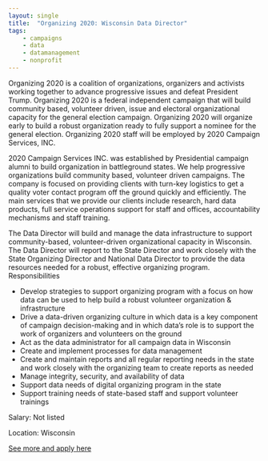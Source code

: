 ```yaml
---
layout: single
title:  "Organizing 2020: Wisconsin Data Director"
tags: 
    - campaigns
    - data
    - datamanagement
    - nonprofit
---
```



Organizing 2020 is a coalition of organizations, organizers and activists working together to advance progressive issues and defeat President Trump. Organizing 2020 is a federal independent campaign that will build community based, volunteer driven, issue and electoral organizational capacity for the general election campaign. Organizing 2020 will organize early to build a robust organization ready to fully support a nominee for the general election. Organizing 2020 staff will be employed by 2020 Campaign Services, INC. 

2020 Campaign Services INC. was established by Presidential campaign alumni to build organization in battleground states. We help progressive organizations build community based, volunteer driven campaigns. The company is focused on providing clients with turn-key logistics to get a quality voter contact program off the ground quickly and efficiently. The main services that we provide our clients include research, hard data products, full service operations support for staff and offices, accountability mechanisms and staff training.

The Data Director will build and manage the data infrastructure to support community-based, volunteer-driven organizational capacity in Wisconsin. The Data Director will report to the State Director and work closely with the State Organizing Director and National Data Director to provide the data resources needed for a robust, effective organizing program.
Responsibilities
* Develop strategies to support organizing program with a focus on how data can be used to help build a robust volunteer organization & infrastructure
* Drive a data-driven organizing culture in which data is a key component of campaign decision-making and in which data’s role is to support the work of organizers and volunteers on the ground
* Act as the data administrator for all campaign data in Wisconsin
* Create and implement processes for data management
* Create and maintain reports and all regular reporting needs in the state and work closely with the organizing team to create reports as needed 
* Manage integrity, security, and availability of data
* Support data needs of digital organizing program in the state 
* Support training needs of state-based staff and support volunteer trainings

Salary: Not listed

Location: Wisconsin


[See more and apply here](https://jobs.lever.co/2020campaignservices/28a27f2d-9296-4279-91b0-5fe2b0745f96)
